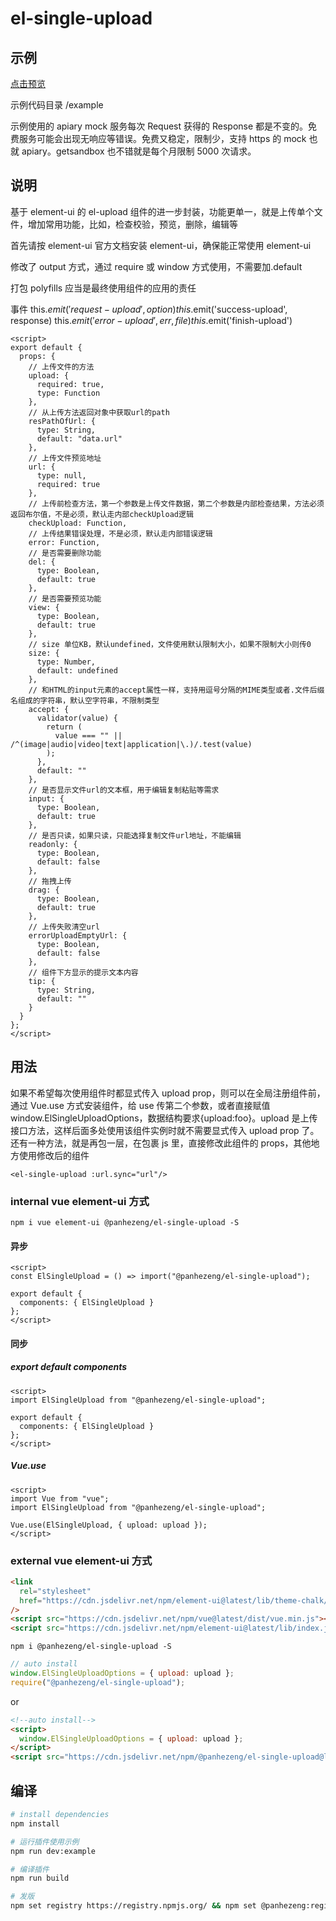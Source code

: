 # el-single-upload

## 示例

[点击预览](https://panhezeng.github.io/el-single-upload/)

示例代码目录 /example

示例使用的 apiary mock 服务每次 Request 获得的 Response 都是不变的。免费服务可能会出现无响应等错误。免费又稳定，限制少，支持 https 的 mock 也就 apiary。getsandbox 也不错就是每个月限制 5000 次请求。

## 说明

基于 element-ui 的 el-upload 组件的进一步封装，功能更单一，就是上传单个文件，增加常用功能，比如，检查校验，预览，删除，编辑等

首先请按 element-ui 官方文档安装 element-ui，确保能正常使用 element-ui

修改了 output 方式，通过 require 或 window 方式使用，不需要加.default

打包 polyfills 应当是最终使用组件的应用的责任

事件 this.$emit('request-upload', option)  this.$emit('success-upload', response) this.$emit('error-upload', {err, file}) this.$emit('finish-upload')

```vue
<script>
export default {
  props: {
    // 上传文件的方法
    upload: {
      required: true,
      type: Function
    },
    // 从上传方法返回对象中获取url的path
    resPathOfUrl: {
      type: String,
      default: "data.url"
    },
    // 上传文件预览地址
    url: {
      type: null,
      required: true
    },
    // 上传前检查方法，第一个参数是上传文件数据，第二个参数是内部检查结果，方法必须返回布尔值，不是必须，默认走内部checkUpload逻辑
    checkUpload: Function,
    // 上传结果错误处理，不是必须，默认走内部错误逻辑
    error: Function,
    // 是否需要删除功能
    del: {
      type: Boolean,
      default: true
    },
    // 是否需要预览功能
    view: {
      type: Boolean,
      default: true
    },
    // size 单位KB，默认undefined，文件使用默认限制大小，如果不限制大小则传0
    size: {
      type: Number,
      default: undefined
    },
    // 和HTML的input元素的accept属性一样，支持用逗号分隔的MIME类型或者.文件后缀名组成的字符串，默认空字符串，不限制类型
    accept: {
      validator(value) {
        return (
          value === "" || /^(image|audio|video|text|application|\.)/.test(value)
        );
      },
      default: ""
    },
    // 是否显示文件url的文本框，用于编辑复制粘贴等需求
    input: {
      type: Boolean,
      default: true
    },
    // 是否只读，如果只读，只能选择复制文件url地址，不能编辑
    readonly: {
      type: Boolean,
      default: false
    },
    // 拖拽上传
    drag: {
      type: Boolean,
      default: true
    },
    // 上传失败清空url
    errorUploadEmptyUrl: {
      type: Boolean,
      default: false
    },
    // 组件下方显示的提示文本内容
    tip: {
      type: String,
      default: ""
    }
  }
};
</script>
```

## 用法

如果不希望每次使用组件时都显式传入 upload prop，则可以在全局注册组件前，通过 Vue.use 方式安装组件，给 use 传第二个参数，或者直接赋值 window.ElSingleUploadOptions，数据结构要求{upload:foo}。upload 是上传接口方法，这样后面多处使用该组件实例时就不需要显式传入 upload prop 了。
还有一种方法，就是再包一层，在包裹 js 里，直接修改此组件的 props，其他地方使用修改后的组件

`<el-single-upload :url.sync="url"/>`

### internal vue element-ui 方式

`npm i vue element-ui @panhezeng/el-single-upload -S`

#### 异步

```vue
<script>
const ElSingleUpload = () => import("@panhezeng/el-single-upload");

export default {
  components: { ElSingleUpload }
};
</script>
```

#### 同步

##### export default components

```vue
<script>
import ElSingleUpload from "@panhezeng/el-single-upload";

export default {
  components: { ElSingleUpload }
};
</script>
```

##### Vue.use

```vue
<script>
import Vue from "vue";
import ElSingleUpload from "@panhezeng/el-single-upload";

Vue.use(ElSingleUpload, { upload: upload });
</script>
```

### external vue element-ui 方式

```html
<link
  rel="stylesheet"
  href="https://cdn.jsdelivr.net/npm/element-ui@latest/lib/theme-chalk/index.css"
/>
<script src="https://cdn.jsdelivr.net/npm/vue@latest/dist/vue.min.js"></script>
<script src="https://cdn.jsdelivr.net/npm/element-ui@latest/lib/index.js"></script>
```

`npm i @panhezeng/el-single-upload -S`

```javascript
// auto install
window.ElSingleUploadOptions = { upload: upload };
require("@panhezeng/el-single-upload");
```

or

```html
<!--auto install-->
<script>
  window.ElSingleUploadOptions = { upload: upload };
</script>
<script src="https://cdn.jsdelivr.net/npm/@panhezeng/el-single-upload@latest/dist/el-single-upload.min.js"></script>
```

## 编译

```bash
# install dependencies
npm install

# 运行插件使用示例
npm run dev:example

# 编译插件
npm run build

# 发版
npm set registry https://registry.npmjs.org/ && npm set @panhezeng:registry https://registry.npmjs.org/ && npm version patch && npm publish --access public && npm set registry https://registry.npm.taobao.org/ && npm set @panhezeng:registry https://registry.npm.taobao.org/
```

